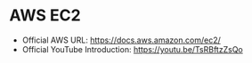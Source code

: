 # AWS EC2
- Official AWS URL: https://docs.aws.amazon.com/ec2/
- Official YouTube Introduction: https://youtu.be/TsRBftzZsQo
